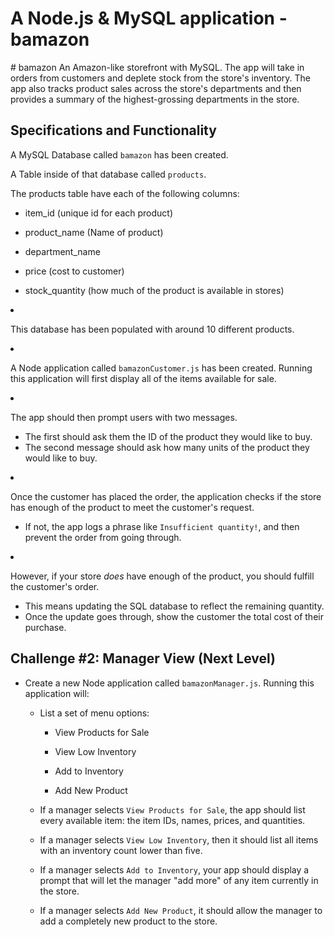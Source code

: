 <h1>
A Node.js & MySQL application - bamazon
</h1>
# bamazon
An Amazon-like storefront with MySQL. The app will take in orders from customers and deplete stock from the store's inventory. The app also tracks product sales across the store's departments and then provides a summary of the highest-grossing departments in the store.
<h2>
Specifications and Functionality
</h2>
<p>A MySQL Database called <code>bamazon</code> has been created.</p>
<p>A Table inside of that database called <code>products</code>.</p>
<p>The products table have each of the following columns:</p>
<ul>
<li>
<p>item_id (unique id for each product)</p>
</li>
<li>
<p>product_name (Name of product)</p>
</li>
<li>
<p>department_name</p>
</li>
<li>
<p>price (cost to customer)</p>
</li>
<li>
<p>stock_quantity (how much of the product is available in stores)</p>
</li>
</ul>
</li>
<li>
<p>This database has been populated with around 10 different products.</p>
</li>
<li>
<p>A Node application called <code>bamazonCustomer.js</code> has been created. Running this application will first display all of the items available for sale. </p>
</li>
<li>
<p>The app should then prompt users with two messages.</p>
<ul>
<li>The first should ask them the ID of the product they would like to buy.</li>
<li>The second message should ask how many units of the product they would like to buy.</li>
</ul>
</li>
<li>
<p>Once the customer has placed the order, the application checks if the store has enough of the product to meet the customer's request.</p>
<ul>
<li>If not, the app logs a phrase like <code>Insufficient quantity!</code>, and then prevent the order from going through.</li>
</ul>
</li>
<li>
<p>However, if your store <em>does</em> have enough of the product, you should fulfill the customer's order.</p>
<ul>
<li>This means updating the SQL database to reflect the remaining quantity.</li>
<li>Once the update goes through, show the customer the total cost of their purchase.</li>
</ul>
</li>

<h2>
Challenge #2: Manager View (Next Level)
</h2>
<ul>
<li>
<p>Create a new Node application called <code>bamazonManager.js</code>. Running this application will:</p>
<ul>
<li>
<p>List a set of menu options:</p>
<ul>
<li>
<p>View Products for Sale</p>
</li>
<li>
<p>View Low Inventory</p>
</li>
<li>
<p>Add to Inventory</p>
</li>
<li>
<p>Add New Product</p>
</li>
</ul>
</li>
<li>
<p>If a manager selects <code>View Products for Sale</code>, the app should list every available item: the item IDs, names, prices, and quantities.</p>
</li>
<li>
<p>If a manager selects <code>View Low Inventory</code>, then it should list all items with an inventory count lower than five.</p>
</li>
<li>
<p>If a manager selects <code>Add to Inventory</code>, your app should display a prompt that will let the manager "add more" of any item currently in the store.</p>
</li>
<li>
<p>If a manager selects <code>Add New Product</code>, it should allow the manager to add a completely new product to the store.</p>
</li>
</ul>
</li>
</ul>
